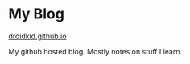 # My Blog

[droidkid.github.io](http://droidkid.github.io)

My github hosted blog. Mostly notes on stuff I learn.
